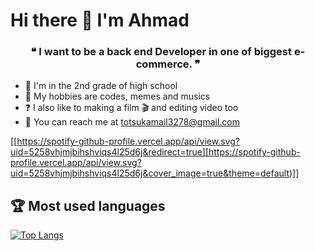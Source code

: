<!-- START -->

# Hi there 👋 I'm Ahmad

<!-- About personal -->

<h3 align="center"> ❝ I want to be a back end Developer in one of biggest e-commerce. ❞ </h3>

- 📓 I'm in the 2nd grade of high school
- 📘 My hobbies are codes, memes and musics
- ❓ I also like to making a film 🎬 and editing video too
- 📩 You can reach me at totsukamail3278@gmail.com

[[https://spotify-github-profile.vercel.app/api/view.svg?uid=5258vhjmjbihshviqs4l25d6j&redirect=true][https://spotify-github-profile.vercel.app/api/view.svg?uid=5258vhjmjbihshviqs4l25d6j&cover_image=true&theme=default)]]

## 🏆 Most used languages

<!-- Most languages -->

[![Top Langs](https://github-readme-stats.vercel.app/api/top-langs/?username=Ahmad3296&layout=compact)](https://github.com/Ahmad3296/github-readme-stats)

<!-- END -->
